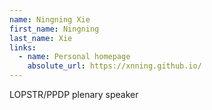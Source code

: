 ```yaml
---
name: Ningning Xie
first_name: Ningning
last_name: Xie
links:
  - name: Personal homepage
    absolute_url: https://xnning.github.io/
---
```


LOPSTR/PPDP plenary speaker
